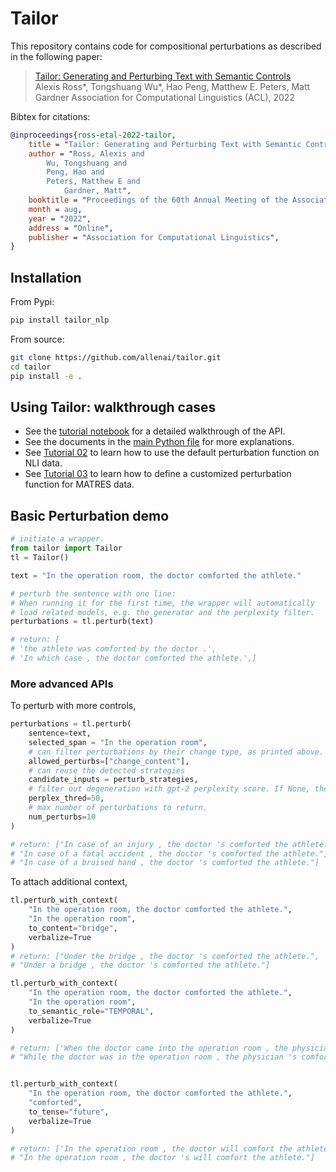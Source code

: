 # Tailor

This repository contains code for compositional perturbations as described in the following paper:

> [Tailor: Generating and Perturbing Text with Semantic Controls](https://arxiv.org/abs/2107.07150)  
> Alexis Ross*, Tongshuang Wu*, Hao Peng, Matthew E. Peters, Matt Gardner
> Association for Computational Linguistics (ACL), 2022

Bibtex for citations:

```bibtex
@inproceedings{ross-etal-2022-tailor,
    title = "Tailor: Generating and Perturbing Text with Semantic Controls",
    author = "Ross, Alexis and
        Wu, Tongshuang and
        Peng, Hao and
        Peters, Matthew E and
            Gardner, Matt",
    booktitle = "Proceedings of the 60th Annual Meeting of the Association for Computational Linguistics",
    month = aug,
    year = "2022",
    address = "Online",
    publisher = "Association for Computational Linguistics",
}
```

## Installation

From Pypi:

```bash
pip install tailor_nlp
```

From source:

```bash
git clone https://github.com/allenai/tailor.git
cd tailor
pip install -e .
```

## Using Tailor: walkthrough cases

- See the [tutorial notebook](https://github.com/allenai/tailor/blob/main/examples/Tutorial%2001%20-%20Tailor%20basic%20wrapper.ipynb) for a detailed walkthrough of the API.
- See the documents in the [main Python file](https://github.com/allenai/tailor/blob/main/tailor/tailor_wrapper.py) for more explanations.
- See [Tutorial 02](https://github.com/allenai/tailor/blob/main/examples/Tutorial%2002%20-%20Using%20Tailor%20default%20perturb.%20func%20with%20NLI.ipynb) to learn how to use the default perturbation function on NLI data.
- See [Tutorial 03](https://github.com/allenai/tailor/blob/main/examples/Tutorial%2003%20-%20Defining%20customized%20perturb.%20func%20for%20MATRES.ipynb) to learn how to define a customized perturbation function for MATRES data.

## Basic Perturbation demo

```py
# initiate a wrapper.
from tailor import Tailor
tl = Tailor()

text = "In the operation room, the doctor comforted the athlete."

# perturb the sentence with one line:
# When running it for the first time, the wrapper will automatically
# load related models, e.g. the generator and the perplexity filter.
perturbations = tl.perturb(text)

# return: [
# 'the athlete was comforted by the doctor .',
# 'In which case , the doctor comforted the athlete.',]
```

### More advanced APIs

To perturb with more controls,

```py
perturbations = tl.perturb(
    sentence=text,
    selected_span = "In the operation room",
    # can filter perturbations by their change type, as printed above.
    allowed_perturbs=["change_content"],
    # can reuse the detected strategies
    candidate_inputs = perturb_strategies,
    # filter out degeneration with gpt-2 perplexity score. If None, then this step is skiped.
    perplex_thred=50,
    # max number of perturbations to return.
    num_perturbs=10
)

# return: ["In case of an injury , the doctor 's comforted the athlete.",
# "In case of a fatal accident , the doctor 's comforted the athlete.",
# "In case of a bruised hand , the doctor 's comforted the athlete."]
```

To attach additional context,

```py
tl.perturb_with_context(
    "In the operation room, the doctor comforted the athlete.",
    "In the operation room",
    to_content="bridge",
    verbalize=True
)
# return: ["Under the bridge , the doctor 's comforted the athlete.",
# "Under a bridge , the doctor 's comforted the athlete."]

tl.perturb_with_context(
    "In the operation room, the doctor comforted the athlete.",
    "In the operation room",
    to_semantic_role="TEMPORAL",
    verbalize=True
)

# return: ['When the doctor came into the operation room , the physician comforted the athlete.',
# "While the doctor was in the operation room , the physician 's comforted the athlete."]


tl.perturb_with_context(
    "In the operation room, the doctor comforted the athlete.",
    "comforted",
    to_tense="future",
    verbalize=True
)

# return: ['In the operation room , the doctor will comfort the athlete.',
# "In the operation room , the doctor 's will comfort the athlete."]
```
